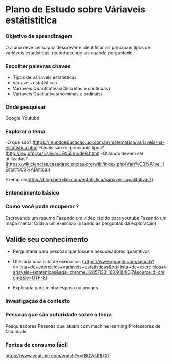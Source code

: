 # Plano de Estudo sobre Váriaveis estátistitica


### Objetivo de aprendizagem

 O aluno deve ser capaz descrever e identificar os principais tipos de variáveis estatísticas, reconhecendo-as quando perguntado.

### Escolher palavras chaves
- Tipos de váriaveis estatísticas
- váriaveis estatísticas 
- Váriaveis Quantitativas(Discretas e contínuas)
- Váriaveis Qualitativas(nominais e ordinais)
### Onde pesquisar
Google
Youtube


### Explorar o tema
-O que são?
(https://mundoeducacao.uol.com.br/matematica/variaveis-na-estatistica.htm)
-Quais são os principais tipos?(http://leg.ufpr.br/~silvia/CE055/node8.html)
-QUando devem ser utilizadas? (https://wikiciencias.casadasciencias.org/wiki/index.php/Vari%C3%A1vel_(Estat%C3%ADstica))

Exemplos(https://blog.betrybe.com/estatistica/variaveis-qualitativas/)

### Entendimento básico

### Como você pode recuperar ?
Escrevendo um resumo 
Fazendo um video rápido para youtube
Fazendo um mapa mental
Criaria um exercício
(usando as perguntas da exploração)

## Valide seu conhecimento
- Perguntaria para pessoas que fossem pesquisadores quantitivos

- Utilizaria uma lista de exercícios (https://www.google.com/search?q=lista+de+exercicios+variaveis+estatisticas&oq=lista+de+exercicios+variaveis+estatisticas&aqs=chrome..69i57j33i160.9184j0j7&sourceid=chrome&ie=UTF-8)


- Explicaria para minha esposa ou amigos
### Investigação de contexto

### Pessoas que são autoridade sobre o tema
Pesquisadores
Pessoas que atuam com machine learning
Professores de faculdade

### Fontes de consumo fácil

https://www.youtube.com/watch?v=fBQVdJRI7XI

